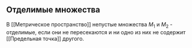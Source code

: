 ## Отделимые множества
В [[Метрическое пространство]] непустые множества $M_1$ и $M_2$ - отделимые, если они не пересекаются и ни одно из них не содержит [[Предельная точка]] другого.